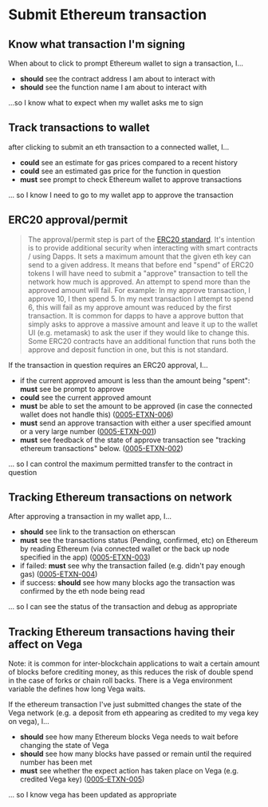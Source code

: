 # Submit Ethereum transaction

## Know what transaction I'm signing

When about to click to prompt Ethereum wallet to sign a transaction, I...

- **should** see the contract address I am about to interact with
- **should** see the function name I am about to interact with

...so I know what to expect when my wallet asks me to sign

## Track transactions to wallet

after clicking to submit an eth transaction to a connected wallet, I...

- **could** see an estimate for gas prices compared to a recent history
- **could** see an estimated gas price for the function in question
- **must** see prompt to check Ethereum wallet to approve transactions

... so I know I need to go to my wallet app to approve the transaction

## ERC20 approval/permit

> The approval/permit step is part of the [ERC20 standard](https://ethereum.org/en/developers/docs/standards/tokens/erc-20/). It's intention is to provide additional security when interacting with smart contracts / using Dapps. It sets a maximum amount that the given eth key can send to a given address. It means that before end "spend" of ERC20 tokens I will have need to submit a "approve" transaction to tell the network how much is approved. An attempt to spend more than the approved amount will fail.
> For example: In my approve transaction, I approve 10, I then spend 5. In my next transaction I attempt to spend 6, this will fail as my approve amount was reduced by the first transaction.
> It is common for dapps to have a approve button that simply asks to approve a massive amount and leave it up to the wallet UI (e.g. metamask) to ask the user if they would like to change this.
> Some ERC20 contracts have an additional function that runs both the approve and deposit function in one, but this is not standard.

If the transaction in question requires an ERC20 approval, I...

- if the current approved amount is less than the amount being "spent": **must** see be prompt to approve
- **could** see the current approved amount
- **must** be able to set the amount to be approved (in case the connected wallet does not handle this) (<a name="0005-ETXN-006" href="#0005-ETXN-006">0005-ETXN-006</a>)
- **must** send an approve transaction with either a user specified amount or a very large number (<a name="0005-ETXN-001" href="#0005-ETXN-001">0005-ETXN-001</a>)
- **must** see feedback of the state of approve transaction see "tracking ethereum transactions" below. (<a name="0005-ETXN-002" href="#0005-ETXN-002">0005-ETXN-002</a>)

... so I can control the maximum permitted transfer to the contract in question

## Tracking Ethereum transactions on network

After approving a transaction in my wallet app, I...

- **should** see link to the transaction on etherscan
- **must** see the transactions status (Pending, confirmed, etc) on Ethereum by reading Ethereum (via connected wallet or the back up node specified in the app) (<a name="0005-ETXN-003" href="#0005-ETXN-003">0005-ETXN-003</a>)
- if failed: **must** see why the transaction failed (e.g. didn't pay enough gas) (<a name="0005-ETXN-004" href="#0005-ETXN-004">0005-ETXN-004</a>)
- if success: **should** see how many blocks ago the transaction was confirmed by the eth node being read

... so I can see the status of the transaction and debug as appropriate

## Tracking Ethereum transactions having their affect on Vega

Note: it is common for inter-blockchain applications to wait a certain amount of blocks before crediting money, as this reduces the risk of double spend in the case of forks or chain roll backs. There is a Vega environment variable the defines how long Vega waits.

If the ethereum transaction I've just submitted changes the state of the Vega network (e.g. a deposit from eth appearing as credited to my vega key on vega), I...

- **should** see how many Ethereum blocks Vega needs to wait before changing the state of Vega
- **should** see how many blocks have passed or remain until the required number has been met
- **must** see whether the expect action has taken place on Vega (e.g. credited Vega key) (<a name="0005-ETXN-005" href="#0005-ETXN-005">0005-ETXN-005</a>)

... so I know vega has been updated as appropriate
